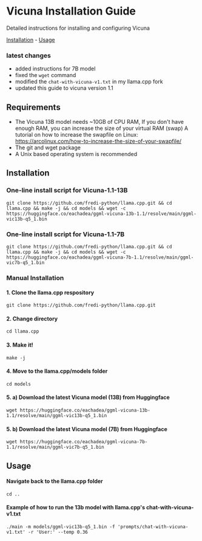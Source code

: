 # Vicuna Installation Guide

Detailed instructions for installing and configuring Vicuna

<a href="#installation">Installation</a> - <a href="#usage">Usage</a>


### latest changes
- added instructions for 7B model
- fixed the `wget` command 
- modified the `chat-with-vicuna-v1.txt` in my llama.cpp fork
- updated this guide to vicuna version 1.1
## Requirements
- The Vicuna 13B model needs ~10GB of CPU RAM, If you don't have enough RAM, you can increase the size of your virtual RAM (swap)
  A tutorial on how to increase the swapfile on Linux: https://arcolinux.com/how-to-increase-the-size-of-your-swapfile/
- The git and wget package 
- A Unix based operating system is recommended

## Installation
### One-line install script for Vicuna-1.1-13B
```
git clone https://github.com/fredi-python/llama.cpp.git && cd llama.cpp && make -j && cd models && wget -c https://huggingface.co/eachadea/ggml-vicuna-13b-1.1/resolve/main/ggml-vic13b-q5_1.bin
```
### One-line install script for Vicuna-1.1-7B
```
git clone https://github.com/fredi-python/llama.cpp.git && cd llama.cpp && make -j && cd models && wget -c https://huggingface.co/eachadea/ggml-vicuna-7b-1.1/resolve/main/ggml-vic7b-q5_1.bin
```

### Manual Installation
#### 1. Clone the llama.cpp respository
```
git clone https://github.com/fredi-python/llama.cpp.git
```
#### 2. Change directory
```
cd llama.cpp
```
#### 3. Make it!
```
make -j
```
#### 4. Move to the llama.cpp/models folder
```
cd models
```
#### 5. a) Download the latest Vicuna model (13B) from Huggingface
```
wget https://huggingface.co/eachadea/ggml-vicuna-13b-1.1/resolve/main/ggml-vic13b-q5_1.bin
```
#### 5. b) Download the latest Vicuna model (7B) from Huggingface
```
wget https://huggingface.co/eachadea/ggml-vicuna-7b-1.1/resolve/main/ggml-vic7b-q5_1.bin
```
## Usage
#### Navigate back to the llama.cpp folder
```
cd ..
```
#### Example of how to run the 13b model with llama.cpp's chat-with-vicuna-v1.txt 
```
./main -m models/ggml-vic13b-q5_1.bin -f 'prompts/chat-with-vicuna-v1.txt' -r 'User:' --temp 0.36
```

